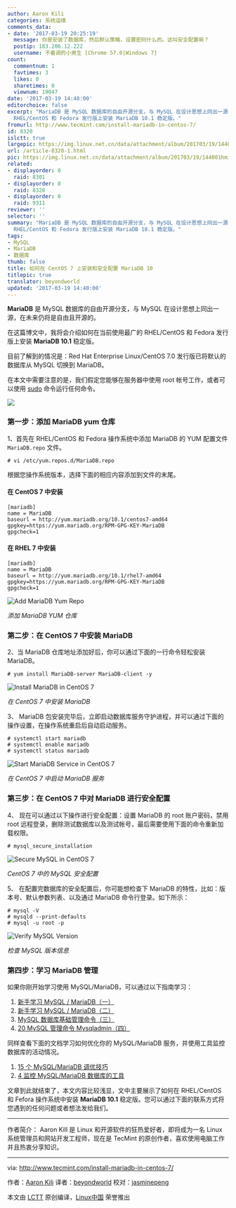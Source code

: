 ```yaml
---
author: Aaron Kili
categories: 系统运维
comments_data:
- date: '2017-03-19 20:25:19'
  message: 你是安装了数据库，然后默认策略，设置密码什么的。这叫安全配置嘛？
  postip: 183.206.12.222
  username: 不着调的小男生 [Chrome 57.0|Windows 7]
count:
  commentnum: 1
  favtimes: 3
  likes: 0
  sharetimes: 0
  viewnum: 19047
date: '2017-03-19 14:40:00'
editorchoice: false
excerpt: "MariaDB 是 MySQL 数据库的自由开源分支，与 MySQL 在设计思想上同出一源，在未来仍将是自由且开源的。\r\n在这篇博文中，我将会介绍如何在当前使用最广的
  RHEL/CentOS 和 Fedora 发行版上安装 MariaDB 10.1 稳定版。"
fromurl: http://www.tecmint.com/install-mariadb-in-centos-7/
id: 8320
islctt: true
largepic: https://img.linux.net.cn/data/attachment/album/201703/19/144001hmi6izmm8i2zphl6.jpg
url: /article-8320-1.html
pic: https://img.linux.net.cn/data/attachment/album/201703/19/144001hmi6izmm8i2zphl6.jpg.thumb.jpg
related:
- displayorder: 0
  raid: 8301
- displayorder: 0
  raid: 8328
- displayorder: 0
  raid: 9311
reviewer: ''
selector: ''
summary: "MariaDB 是 MySQL 数据库的自由开源分支，与 MySQL 在设计思想上同出一源，在未来仍将是自由且开源的。\r\n在这篇博文中，我将会介绍如何在当前使用最广的
  RHEL/CentOS 和 Fedora 发行版上安装 MariaDB 10.1 稳定版。"
tags:
- MySQL
- MariaDB
- 数据库
thumb: false
title: 如何在 CentOS 7 上安装和安全配置 MariaDB 10
titlepic: true
translator: beyondworld
updated: '2017-03-19 14:40:00'
---
```


**MariaDB** 是 MySQL 数据库的自由开源分支，与 MySQL 在设计思想上同出一源，在未来仍将是自由且开源的。


在这篇博文中，我将会介绍如何在当前使用最广的 RHEL/CentOS 和 Fedora 发行版上安装 **MariaDB 10.1** 稳定版。


目前了解到的情况是：Red Hat Enterprise Linux/CentOS 7.0 发行版已将默认的数据库从 MySQL 切换到 MariaDB。


在本文中需要注意的是，我们假定您能够在服务器中使用 root 帐号工作，或者可以使用 [sudo](/tag-sudo.html) 命令运行任何命令。


![](/data/attachment/album/201703/19/144001hmi6izmm8i2zphl6.jpg)


### 第一步：添加 MariaDB yum 仓库


1、首先在 RHEL/CentOS 和 Fedora 操作系统中添加 MariaDB 的 YUM 配置文件 `MariaDB.repo` 文件。



```
# vi /etc/yum.repos.d/MariaDB.repo

```

根据您操作系统版本，选择下面的相应内容添加到文件的末尾。


#### 在 CentOS 7 中安装



```
[mariadb]
name = MariaDB
baseurl = http://yum.mariadb.org/10.1/centos7-amd64
gpgkey=https://yum.mariadb.org/RPM-GPG-KEY-MariaDB
gpgcheck=1

```

#### 在 RHEL 7 中安装



```
[mariadb]
name = MariaDB
baseurl = http://yum.mariadb.org/10.1/rhel7-amd64
gpgkey=https://yum.mariadb.org/RPM-GPG-KEY-MariaDB
gpgcheck=1

```

![Add MariaDB Yum Repo](/data/attachment/album/201703/19/144012uubuocipoplkzoli.png)


*添加 MariaDB YUM 仓库*


### 第二步：在 CentOS 7 中安装 MariaDB


2、当 MariaDB 仓库地址添加好后，你可以通过下面的一行命令轻松安装 MariaDB。



```
# yum install MariaDB-server MariaDB-client -y

```

![Install MariaDB in CentOS 7](/data/attachment/album/201703/19/144012nex5zynrd8sk8fyx.png)


*在 CentOS 7 中安装 MariaDB*


3、 MariaDB 包安装完毕后，立即启动数据库服务守护进程，并可以通过下面的操作设置，在操作系统重启后自动启动服务。



```
# systemctl start mariadb
# systemctl enable mariadb
# systemctl status mariadb

```

![Start MariaDB Service in CentOS 7](/data/attachment/album/201703/19/144013azx4pcpwpk46068x.png)


*在 CentOS 7 中启动 MariaDB 服务*


### 第三步：在 CentOS 7 中对 MariaDB 进行安全配置


4、 现在可以通过以下操作进行安全配置：设置 MariaDB 的 root 账户密码，禁用 root 远程登录，删除测试数据库以及测试帐号，最后需要使用下面的命令重新加载权限。



```
# mysql_secure_installation

```

![Secure MySQL in CentOS 7](/data/attachment/album/201703/19/144013ynjjvord6ooworoo.png)


*CentOS 7 中的 MySQL 安全配置*


5、 在配置完数据库的安全配置后，你可能想检查下 MariaDB 的特性，比如：版本号、默认参数列表、以及通过 MariaDB 命令行登录。如下所示：



```
# mysql -V
# mysqld --print-defaults
# mysql -u root -p

```

![Verify MySQL Version](/data/attachment/album/201703/19/144014orauutoflr7fme4r.png)


*检查 MySQL 版本信息*


### 第四步：学习 MariaDB 管理


如果你刚开始学习使用 MySQL/MariaDB，可以通过以下指南学习：


1. [新手学习 MySQL / MariaDB（一）](http://www.tecmint.com/learn-mysql-mariadb-for-beginners/)
2. [新手学习 MySQL / MariaDB（二）](http://www.tecmint.com/learn-mysql-mariadb-advance-functions-sql-queries/)
3. [MySQL 数据库基础管理命令（三）](http://www.tecmint.com/gliding-through-database-mysql-in-a-nutshell-part-i/)
4. [20 MySQL 管理命令 Mysqladmin（四）](http://www.tecmint.com/mysqladmin-commands-for-database-administration-in-linux/)


同样查看下面的文档学习如何优化你的 MySQL/MariaDB 服务，并使用工具监控数据库的活动情况。


1. [15 个 MySQL/MariaDB 调优技巧](/article-5730-1.html)
2. [4 监控 MySQL/MariaDB 数据库的工具](http://www.tecmint.com/mysql-performance-monitoring/)


文章到此就结束了，本文内容比较浅显，文中主要展示了如何在 RHEL/CentOS 和 Fefora 操作系统中安装 **MariaDB 10.1** 稳定版。您可以通过下面的联系方式将您遇到的任何问题或者想法发给我们。




---


作者简介： Aaron Kill 是 Linux 和开源软件的狂热爱好者，即将成为一名 Linux 系统管理员和网站开发工程师，现在是 TecMint 的原创作者，喜欢使用电脑工作并且热衷分享知识。




---


via: <http://www.tecmint.com/install-mariadb-in-centos-7/>


作者：[Aaron Kili](http://www.tecmint.com/author/aaronkili/) 译者：[beyondworld](https://github.com/beyondworld) 校对：[jasminepeng](https://github.com/jasminepeng)


本文由 [LCTT](https://github.com/LCTT/TranslateProject) 原创编译，[Linux中国](https://linux.cn/) 荣誉推出